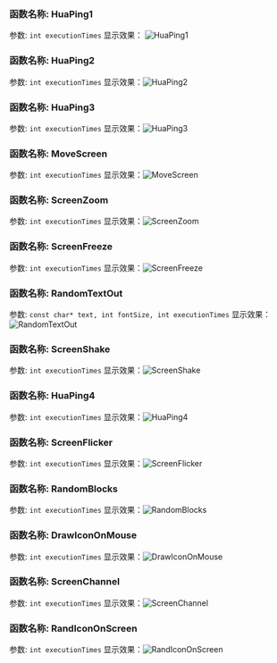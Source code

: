 ### 函数名称: HuaPing1
参数: `int executionTimes`
显示效果：
![HuaPing1](https://raw.githubusercontent.com/YunChenqwq/EvilLockDLL/main/png/huaping1.png)

### 函数名称: HuaPing2
参数: `int executionTimes`
显示效果：![HuaPing2](https://raw.githubusercontent.com/YunChenqwq/EvilLockDLL/main/png/huaping2.png)

### 函数名称: HuaPing3
参数: `int executionTimes`
显示效果：![HuaPing3](https://raw.githubusercontent.com/YunChenqwq/EvilLockDLL/main/png/huaping3.png)

### 函数名称: MoveScreen
参数: `int executionTimes`
显示效果：![MoveScreen](https://raw.githubusercontent.com/YunChenqwq/EvilLockDLL/main/png/movescreen.png)

### 函数名称: ScreenZoom
参数: `int executionTimes`
显示效果：![ScreenZoom](https://raw.githubusercontent.com/YunChenqwq/EvilLockDLL/main/png/screenzoomo.png)

### 函数名称: ScreenFreeze
参数: `int executionTimes`
显示效果：![ScreenFreeze](https://raw.githubusercontent.com/YunChenqwq/EvilLockDLL/main/png/screenfreeze.png)

### 函数名称: RandomTextOut
参数: `const char* text, int fontSize, int executionTimes`
显示效果：![RandomTextOut](https://raw.githubusercontent.com/YunChenqwq/EvilLockDLL/main/png/Textout.png)

### 函数名称: ScreenShake
参数: `int executionTimes`
显示效果：![ScreenShake](https://raw.githubusercontent.com/YunChenqwq/EvilLockDLL/main/png/screenshake.png)

### 函数名称: HuaPing4
参数: `int executionTimes`
显示效果：![HuaPing4](https://raw.githubusercontent.com/YunChenqwq/EvilLockDLL/main/png/huaping4.png)

### 函数名称: ScreenFlicker
参数: `int executionTimes`
显示效果：![ScreenFlicker](https://raw.githubusercontent.com/YunChenqwq/EvilLockDLL/main/png/screenfilcker.png)

### 函数名称: RandomBlocks
参数: `int executionTimes`
显示效果：![RandomBlocks](https://raw.githubusercontent.com/YunChenqwq/EvilLockDLL/main/png/randomblocks.png)

### 函数名称: DrawIconOnMouse
参数: `int executionTimes`
显示效果：![DrawIconOnMouse](https://raw.githubusercontent.com/YunChenqwq/EvilLockDLL/main/png/drawicononmouse.png)

### 函数名称: ScreenChannel
参数: `int executionTimes`
显示效果：![ScreenChannel](https://raw.githubusercontent.com/YunChenqwq/EvilLockDLL/main/png/screenlast.png)

### 函数名称: RandIconOnScreen
参数: `int executionTimes`
显示效果：![RandIconOnScreen](https://raw.githubusercontent.com/YunChenqwq/EvilLockDLL/main/png/randicon.png)
